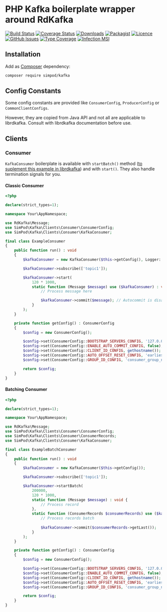 # PHP Kafka boilerplate wrapper around RdKafka

[![Build Status](https://github.com/simPod/PhpKafka/workflows/CI/badge.svg?branch=master)](https://github.com/simPod/PhpKafka/actions)
[![Coverage Status](https://coveralls.io/repos/github/simPod/PhpKafka/badge.svg?branch=master)](https://coveralls.io/github/simPod/PhpKafka?branch=master)
[![Downloads](https://poser.pugx.org/simpod/kafka/d/total.svg)](https://packagist.org/packages/simpod/kafka)
[![Packagist](https://poser.pugx.org/simpod/kafka/v/stable.svg)](https://packagist.org/packages/simpod/kafka)
[![Licence](https://poser.pugx.org/simpod/kafka/license.svg)](https://packagist.org/packages/simpod/kafka)
[![GitHub Issues](https://img.shields.io/github/issues/simPod/PhpKafka.svg?style=flat-square)](https://github.com/simPod/PhpKafka/issues)
[![Type Coverage](https://shepherd.dev/github/simPod/PhpKafka/coverage.svg)](https://shepherd.dev/github/simPod/PhpKafka)
[![Infection MSI](https://badge.stryker-mutator.io/github.com/simPod/PhpKafka/master)](https://infection.github.io)

## Installation

Add as [Composer](https://getcomposer.org/) dependency:

```sh
composer require simpod/kafka
```

## Config Constants

Some config constants are provided like `ConsumerConfig`, `ProducerConfig` or `CommonClientConfigs`. 

However, they are copied from Java API and not all are applicable to librdkafka. Consult with librdkafka documentation before use.

## Clients

### Consumer

`KafkaConsumer` boilerplate is available with `startBatch()` method ([to suplement this example in librdkafka](https://github.com/edenhill/librdkafka/blob/master/examples/rdkafka_consume_batch.cpp#L97)) and with `start()`. 
They also handle termination signals for you.

#### Classic Consumer

```php
<?php

declare(strict_types=1);

namespace Your\AppNamespace;

use RdKafka\Message;
use SimPod\Kafka\Clients\Consumer\ConsumerConfig;
use SimPod\Kafka\Clients\Consumer\KafkaConsumer;

final class ExampleConsumer
{
    public function run() : void
    {
        $kafkaConsumer = new KafkaConsumer($this->getConfig(), Logger::get());

        $kafkaConsumer->subscribe(['topic1']);

        $kafkaConsumer->start(
            120 * 1000,
            static function (Message $message) use ($kafkaConsumer) : void {
                // Process message here

                $kafkaConsumer->commit($message); // Autocommit is disabled
            }
        );
    }

    private function getConfig() : ConsumerConfig
    {
        $config = new ConsumerConfig();

        $config->set(ConsumerConfig::BOOTSTRAP_SERVERS_CONFIG, '127.0.0.1:9092');
        $config->set(ConsumerConfig::ENABLE_AUTO_COMMIT_CONFIG, false);
        $config->set(ConsumerConfig::CLIENT_ID_CONFIG, gethostname());
        $config->set(ConsumerConfig::AUTO_OFFSET_RESET_CONFIG, 'earliest');
        $config->set(ConsumerConfig::GROUP_ID_CONFIG, 'consumer_group_name');

        return $config;
    }
}
```

#### Batching Consumer

```php
<?php

declare(strict_types=1);

namespace Your\AppNamespace;

use RdKafka\Message;
use SimPod\Kafka\Clients\Consumer\ConsumerConfig;
use SimPod\Kafka\Clients\Consumer\ConsumerRecords;
use SimPod\Kafka\Clients\Consumer\KafkaConsumer;

final class ExampleBatchConsumer
{
    public function run() : void
    {
        $kafkaConsumer = new KafkaConsumer($this->getConfig());

        $kafkaConsumer->subscribe(['topic1']);

        $kafkaConsumer->startBatch(
            200000, 
            120 * 1000,
            static function (Message $message) : void {
                // Process record
            },
            static function (ConsumerRecords $consumerRecords) use ($kafkaConsumer) : void {
                // Process records batch
    
                $kafkaConsumer->commit($consumerRecords->getLast());
            }
        );
    }

    private function getConfig() : ConsumerConfig
    {
        $config = new ConsumerConfig();

        $config->set(ConsumerConfig::BOOTSTRAP_SERVERS_CONFIG, '127.0.0.1:9092');
        $config->set(ConsumerConfig::ENABLE_AUTO_COMMIT_CONFIG, false);
        $config->set(ConsumerConfig::CLIENT_ID_CONFIG, gethostname());
        $config->set(ConsumerConfig::AUTO_OFFSET_RESET_CONFIG, 'earliest');
        $config->set(ConsumerConfig::GROUP_ID_CONFIG, 'consumer_group_name');

        return $config;
    }
}
```
